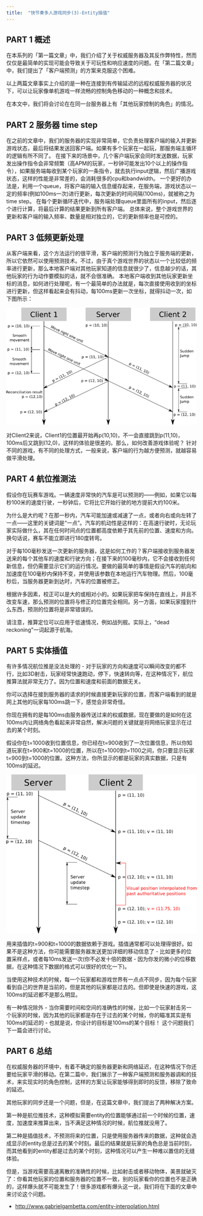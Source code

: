 ```yaml
---
title:  "快节奏多人游戏同步(3)-Entity插值"
---
```


## PART 1 概述

在本系列的「第一篇文章」中，我们介绍了关于权威服务器及其反作弊特性，然而仅仅是最简单的实现可能会导致关于可玩性和响应速度的问题。在「第二篇文章」中，我们提出了「客户端预测」的方案来克服这个困难。

以上两篇文章事实上介绍的是一种在连接到有传输延迟的远程权威服务器的状况下，可以让玩家像单机游戏一样流畅的控制角色移动的一种概念和技术。

在本文中，我们将会讨论在在同一台服务器上有「其他玩家控制的角色」的情况。

## PART 2 服务器 time step

在之前的文章中，我们的服务器的实现非常简单，它负责处理客户端的输入并更新游戏状态，最后将结果发送回客户端。如果有多个玩家在一起玩，那服务端主循环的逻辑有所不同了。
在接下来的场景中，几个客户端玩家会同时发送数据，玩家发出操作指令会非常频繁（高APM的玩家，一秒钟可能发出10个以上的操作指令），如果服务端每收到某个玩家的一条指令，就去执行input逻辑，然后广播游戏状态，这样的性能是非常差的，会消耗很多的cpu和bandwidth。
一个更好的办法是，利用一个queue，将客户端的输入信息缓存起来，在服务端，游戏状态以一定的频率(例如100ms一次)进行更新，每次更新的时间间隔(100ms)，就被称之为time step。
在每个更新循环迭代中，服务端处理queue里面所有的input，然后逐个进行计算，将最后计算的结果更新到所有客户端。
总体来说，整个游戏世界的更新和客户端的输入频率、数量是相对独立的，它的更新频率也是可控的。

## PART 3 低频更新处理

从客户端来看，这个方法运行的很平滑，客户端的预测行为独立于服务端的更新，所以它依然可以使用预测技术。不过，由于真个游戏世界的状态以一个比较低的频率进行更新，那么本地客户端对其他玩家知道的信息就很少了，信息越少的话，其他玩家的行为动作要模拟的话，就不会很准确。
本地客户端收到其他玩家更新坐标的消息，如何进行处理呢，有一个最简单的办法就是，每次直接使用收到的坐标进行更新，但这样看起来会有抖动，每100ms更新一次坐标，就得抖动一次，如下图所示：

![Client 1 as seen by Client 2.](../../public/images/2020-02-02-net-sync-entity-interpolation/fpm3-01.png)

对Client2来说，Client1的位置最开始再p(10,10)，不一会直接跳到p(11,10)，100ms后又跳到(12,0)，这样的体验是很差的。那么，如何改善游戏体验呢？ 针对不同的游戏，有不同的处理方式，一般来说，客户端的行为越方便预测，就越容易做平滑处理。

## PART 4 航位推测法

假设你在玩赛车游戏。一辆速度非常快的汽车是可以预测的——例如，如果它以每秒100米的速度行驶，一秒钟后，它将比它开始行驶的地方提前大约100米。

为什么是大约呢？在那一秒内，汽车可能加速或减速了一点，或者向右或向左转了一点——这里的关键词是“一点”。汽车的机动性是这样的：在高速行驶时，无论玩家实际做什么，其在任何时间点的位置都高度依赖于其先前的位置、速度和方向。换句话说，赛车不能立即进行180度转弯。

对于每100毫秒发送一次更新的服务器，这是如何工作的？客户端接收到服务器发送来的每个其他车的速度和行驶方向；在接下来的100毫秒内，它不会接收到任何新信息，但仍需要显示它们的运行情况。要做的最简单的事情是假设汽车的航向和加速度在100毫秒内保持不变，并使用该参数在本地运行汽车物理。然后，100毫秒后，当服务器更新到达时，汽车的位置被修正。

根据许多因素，校正可以是大的或相对小的。如果玩家把车保持在直线上，并且不改变车速，那么预测的位置将与修正的位置完全相同。另一方面，如果玩家撞到什么东西，预测的位置将是非常错误的。

请注意，推算定位可以应用于低速情况，例如战列舰。实际上，“dead reckoning”一词起源于航海。

## PART 5 实体插值

有许多情况航位推是没法处理的 - 对于玩家的方向和速度可以瞬间改变的都不行，比如3D射击，玩家经常快速跑动，停下，快速转向等，在这种情况下，航位推算法就非常无力了。因为位置和速度和前面的数据无关。

你可以选择在接到服务器的请求的时候直接更新玩家的位置，而客户端看到的就是网上其他的玩家每100ms跳一下，感觉会非常奇怪。

你现在拥有的是每100ms由服务器传送过来的权威数据，现在要做的是如何在这100ms内让网络角色看起来非常自然，解决问题的关键就是将网络玩家显示在过去的某个时刻。

假设你在t=1000收到位置信息，你已经在t=900收到了一次位置信息，所以你知道玩家在t=900和t=1000的位置，所以在t=1000到t=1100之间，你只要显示玩家t=900到t=1000的位置。这种方法，你所显示的都是玩家的真实数据，只是有100ms的延迟。

![Client 2 renders Client 1 in the past, interpolating last known positions.](../../public/images/2020-02-02-net-sync-entity-interpolation/fpm3-02.png)

用来插值的t=900和t=1000的数据依赖于游戏。插值通常都可以处理得很好。如果不是这种方法，你可能需要服务器发送更加详细的移动信息了 - 比如更多的位置采样点，或者每10ms发送一次(你不必发十倍的数据 - 因为你发的微小的位移数据，在这种情况下数据的格式可以很好的优化一下)。

当使用这种技术的时候，每一个玩家都和游戏世界有一点点不同步，因为每个玩家看到自己的世界是当前的，但是其他的玩家都是过去的。但即使是快速的游戏，这100ms的延迟都不是那么明显。

有一种情况除外 - 当你需要时间和空间的准确性的时候，比如一个玩家射击另一个玩家的时候，因为其他的玩家都是存在于过去的某个时候，你的瞄准其实是有100ms的延迟的 - 也就是说，你设计的目标是100ms的某个目标！ 这个问题我们下一篇会进行讨论。

## PART 6 总结

在权威服务器的环境中，有着不确定的服务器更新和网络延迟，在这种情况下你还要给玩家平滑的移动。在第二篇中，我们展示了一种客户端预测和服务器调和的技术，来实现实时的角色控制，这样的方案让玩家能够得到即时的反馈，移除了致命的延迟。

其他玩家的同步还是一个问题，但是，在这篇文章中，我们提出了两种解决方案。

第一种是航位推技术，这种模拟需要entity的位置能够通过前一个时候的位置，速度，加速度来推算出来，当不满足这种情况的时候，航位推就没用了。

第二种是插值技术，不预测将来的位置，只是使用服务器传来的数据，这种就会造成显示的entity总是过去的某个时刻。最后的结果就是玩家的角色总是当前时刻，而其他看到的entity都是过去的某个时刻，这种情况可以产生一种难以置信的无缝体验。

但是，当游戏需要高速离散的准确性的时候，比如射击或者移动物体，美景就破灭了：你看其他玩家的位置和服务器的位置不一致，别的玩家看你的位置也不是正确的，这样爆头就不可能发生了！很多游戏都有爆头这一说，我们将在下面的文章中来讨论这个问题。

- <http://www.gabrielgambetta.com/entity-interpolation.html>